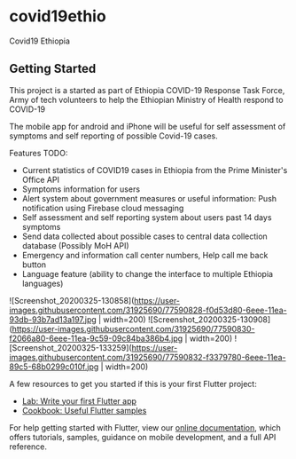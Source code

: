 # covid19ethio

Covid19 Ethiopia

## Getting Started

This project is a started as part of Ethiopia COVID-19 Response Task Force,
Army of tech volunteers to help the Ethiopian Ministry of Health respond to COVID-19

The mobile app for android and iPhone will be useful for self assessment of symptoms and self reporting of possible Covid-19 cases.

Features TODO:

- Current statistics of COVID19 cases in Ethiopia from the Prime Minister's Office API
- Symptoms information for users
- Alert system about government measures or useful information: Push notification using Firebase cloud messaging 
- Self assessment and self reporting system about users past 14 days symptoms
- Send data collected about possible cases to central data collection database (Possibly MoH API) 
- Emergency and information call center numbers, Help call me back button
- Language feature (ability to change the interface to multiple Ethiopia languages)

![Screenshot_20200325-130858](https://user-images.githubusercontent.com/31925690/77590828-f0d53d80-6eee-11ea-93db-93b7ad13a197.jpg | width=200)
![Screenshot_20200325-130908](https://user-images.githubusercontent.com/31925690/77590830-f2066a80-6eee-11ea-9c59-09c84ba386b4.jpg | width=200)
![Screenshot_20200325-133259](https://user-images.githubusercontent.com/31925690/77590832-f3379780-6eee-11ea-89c5-68b0299c010f.jpg | width=200)

A few resources to get you started if this is your first Flutter project:

- [Lab: Write your first Flutter app](https://flutter.dev/docs/get-started/codelab)
- [Cookbook: Useful Flutter samples](https://flutter.dev/docs/cookbook)

For help getting started with Flutter, view our
[online documentation](https://flutter.dev/docs), which offers tutorials,
samples, guidance on mobile development, and a full API reference.
